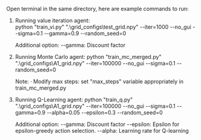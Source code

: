 Open terminal in the same directory, here are example commands to run:
1. Running value iteration agent:  
	python "train_vi.py" ".\grid_configs\test_grid.npy" --iter=1000 --no_gui --sigma=0.1  --gamma=0.9 --random_seed=0

	Additional option:
		--gamma: Discount factor


2. Running Monte Carlo agent:
	python "train_mc_merged.py" ".\grid_configs\A1_grid.npy" --iter=100000 --no_gui --sigma=0.1  --random_seed=0
	
	Note:
	· Modify max steps: set "max_steps" variable appropriately in train_mc_merged.py 

3. Running Q-Learning agent:
	python "train_q.py" ".\grid_configs\A1_grid.npy" --iter=100000 --no_gui --sigma=0.1  --gamma=0.9  --alpha=0.05  --epsilon=0.3 --random_seed=0 

	Additional option:
		--gamma: Discount factor
		--epsilon: Epsilon for epsilon-greedy action selection.
		--alpha: Learning rate for Q-learning